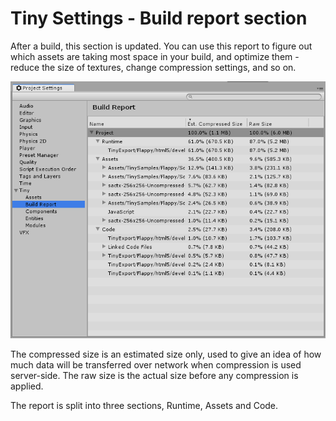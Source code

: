 # Tiny Settings - Build report section

After a build, this section is updated. You can use this report to figure out which assets are taking most space in your build, and optimize them - reduce the size of textures, change compression settings, and so on.

![alt_text](images/settings-build-report.png "image_tooltip")


The compressed size is an estimated size only, used to give an idea of how much data will be transferred over network when compression is used server-side. The raw size is the actual size before any compression is applied.

The report is split into three sections, Runtime, Assets and Code.